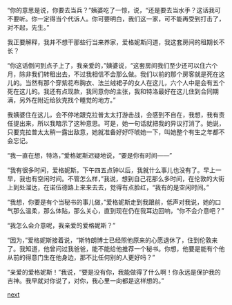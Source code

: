 
“你的意思是说，你要去当兵？”姨婆吃了一惊，说，“还是要去当水手？这话我可不要听。你一定得当个代诉人。你可要明白，我们这一家，可不能再受到打击了，对不起，先生。”

我正要解释，我并不想干那些行当来养家，爱格妮斯问道，我这套房间的租期长不长？

“你这话倒问到点子上了，我亲爱的，”姨婆说，“这套房间我们至少还可以住六个月，除非我们转租出去，不过我相信不会那么做。我们以前的那个房客就是死在这儿的。当然有那个穿紫花布胸衣、法兰绒裙子的女人在这儿，六个人中是会有五个死在这儿的。我还有点现款，我同意你的主张，我和特洛最好在这儿住到合同期满，另外在附近给狄克找个睡觉的地方。”

我姨婆住在这儿，会不停地跟克拉普太太打游击战，会感到不自在，我想，我有责任提出来，所以我暗示了这种意思。可是，她一句话就把我的异议打消了。她说，只要克拉普太太稍一露出敌意，她就准备好好吓唬她一下，叫她整个有生之年都不会忘记。

“我一直在想，特洛，”爱格妮斯迟疑地说，“要是你有时间——”

“我有很多时间，爱格妮斯。下午四五点钟以后，我就什么事儿也没有了。早上一早，我也有空闲时间。不管怎么样，”我说，想到自己花那么多时间，在伦敦的大街上到处溜达，在诺伍德路上来来去去，觉得有点脸红，“我有的是空闲时间。”

“我想，你要是有个当秘书的事儿做，”爱格妮斯走到我跟前，低声对我说，她的口气那么温柔，那么体贴，那么关心，直到现在仍在我耳边回响，“你不会介意吧？”

“我怎么会介意呢，我亲爱的爱格妮斯？”

“因为，”爱格妮斯接着说，“斯特朗博士已经照他原来的心愿退休了，住到伦敦来了。我知道，他曾问过我爸爸，能不能给他推荐一个秘书。你想，他要是能有个他从前的得意门生在他身边，那不比任何别的人更好吗？”

“亲爱的爱格妮斯！”我说，“要是没有你，我能做得了什么啊！你永远是保护我的吉神。我早就对你说了，对你，我心里一向都是这样想的。”

[next](page457.md)